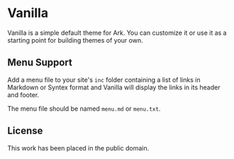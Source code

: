 
Vanilla
=======

Vanilla is a simple default theme for Ark. You can customize it or use it as a starting point for building themes of your own.


Menu Support
------------

Add a menu file to your site's `inc` folder containing a list of links in Markdown or Syntex format and Vanilla will display the links in its header and footer.

The menu file should be named `menu.md` or `menu.txt`.


License
-------

This work has been placed in the public domain.
